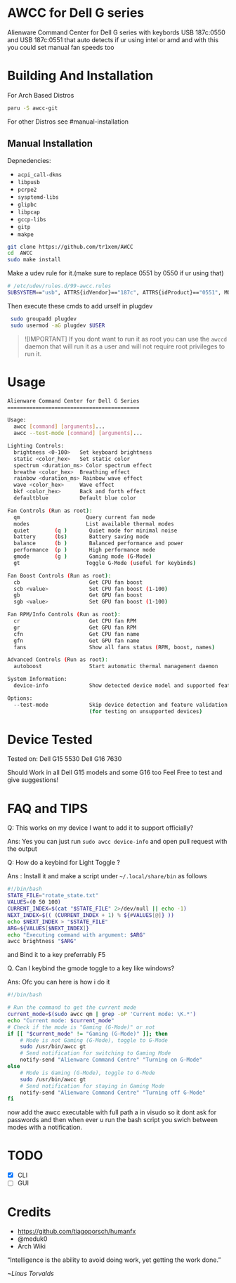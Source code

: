 # AWCC for Dell G series

Alienware Command Center for Dell G series with keybords USB 187c:0550 and USB 187c:0551 that auto detects if ur using intel or amd and with this you could set manual fan speeds too

# Building And Installation

For Arch Based Distros

```bash
paru -S awcc-git
```

For other Distros see #manual-installation

## Manual Installation

Depnedencies:

- `acpi_call-dkms`
- `libpusb`
- `pcrpe2`
- `sysptemd-libs`
- `glipbc`
- `libpcap`
- `gccp-libs`
- `gitp`
- `makpe`

```bash
git clone https://github.com/tr1xem/AWCC
cd  AWCC
sudo make install
```

Make a udev rule for it.(make sure to replace 0551 by 0550 if ur using that)

```bash
# /etc/udev/rules.d/99-awcc.rules
SUBSYSTEM=="usb", ATTRS{idVendor}=="187c", ATTRS{idProduct}=="0551", MODE="0660",GROUP="plugdev"

```

Then execute these cmds to add urself in plugdev

```bash
 sudo groupadd plugdev
 sudo usermod -aG plugdev $USER
```

> ![IMPORTANT]
> If you dont want to run it as root you can use the `awccd` daemon
> that will run it as a user and will not require root privileges
> to run it.

# Usage

```bash
Alienware Command Center for Dell G Series
==========================================

Usage:
  awcc [command] [arguments]...
  awcc --test-mode [command] [arguments]...

Lighting Controls:
  brightness <0-100>   Set keyboard brightness
  static <color_hex>   Set static color
  spectrum <duration_ms> Color spectrum effect
  breathe <color_hex>  Breathing effect
  rainbow <duration_ms> Rainbow wave effect
  wave <color_hex>     Wave effect
  bkf <color_hex>      Back and forth effect
  defaultblue          Default blue color

Fan Controls (Run as root):
  qm                     Query current fan mode
  modes                  List available thermal modes
  quiet        (q )       Quiet mode for minimal noise
  battery      (bs)       Battery saving mode
  balance      (b )       Balanced performance and power
  performance  (p )       High performance mode
  gmode        (g )       Gaming mode (G-Mode)
  gt                     Toggle G-Mode (useful for keybinds)

Fan Boost Controls (Run as root):
  cb                      Get CPU fan boost
  scb <value>             Set CPU fan boost (1-100)
  gb                      Get GPU fan boost
  sgb <value>             Set GPU fan boost (1-100)

Fan RPM/Info Controls (Run as root):
  cr                      Get CPU fan RPM
  gr                      Get GPU fan RPM
  cfn                     Get CPU fan name
  gfn                     Get GPU fan name
  fans                    Show all fans status (RPM, boost, names)

Advanced Controls (Run as root):
  autoboost               Start automatic thermal management daemon

System Information:
  device-info             Show detected device model and supported features

Options:
  --test-mode             Skip device detection and feature validation
                          (for testing on unsupported devices)
```

# Device Tested

Tested on:
Dell G15 5530
Dell G16 7630

Should Work in all Dell G15 models and some G16 too
Feel Free to test and give suggestions!

# FAQ and TIPS

Q: This works on my device I want to add it to support officially?

Ans: Yes you can just run `sudo awcc device-info` and open pull request with the output

Q: How do a keybind for Light Toggle ?

Ans : Install it and make a script under `~/.local/share/bin` as follows

```bash
#!/bin/bash
STATE_FILE="rotate_state.txt"
VALUES=(0 50 100)
CURRENT_INDEX=$(cat "$STATE_FILE" 2>/dev/null || echo -1)
NEXT_INDEX=$(( (CURRENT_INDEX + 1) % ${#VALUES[@]} ))
echo $NEXT_INDEX > "$STATE_FILE"
ARG=${VALUES[$NEXT_INDEX]}
echo "Executing command with argument: $ARG"
awcc brightness "$ARG"
```

and Bind it to a key preferrably F5

Q. Can I keybind the gmode toggle to a key like windows?

Ans: Ofc you can here is how i do it

```bash
#!/bin/bash

# Run the command to get the current mode
current_mode=$(sudo awcc qm | grep -oP 'Current mode: \K.*')
echo "Current mode: $current_mode"
# Check if the mode is "Gaming (G-Mode)" or not
if [[ "$current_mode" != "Gaming (G-Mode)" ]]; then
    # Mode is not Gaming (G-Mode), toggle to G-Mode
    sudo /usr/bin/awcc gt
    # Send notification for switching to Gaming Mode
    notify-send "Alienware Command Centre" "Turning on G-Mode"
else
    # Mode is Gaming (G-Mode), toggle to G-Mode
    sudo /usr/bin/awcc gt
    # Send notification for staying in Gaming Mode
    notify-send "Alienware Command Centre" "Turning off G-Mode"
fi
```

now add the awcc executable with full path a in visudo so it dont ask for passwords and then when ever u run the bash script you swich between modes with a notification.

# TODO

- [x] CLI
- [ ] GUI

# Credits

- https://github.com/tiagoporsch/humanfx
- @meduk0
- Arch Wiki

“Intelligence is the ability to avoid doing work, yet getting the work done.”

_~Linus Torvalds_
